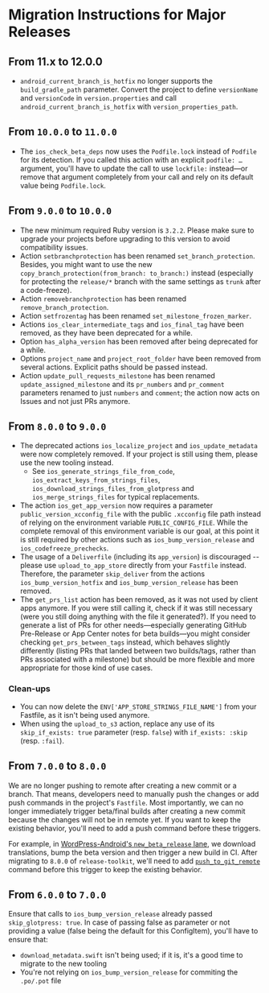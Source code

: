 # Migration Instructions for Major Releases

## From 11.x to 12.0.0

- `android_current_branch_is_hotfix` no longer supports the `build_gradle_path` parameter. Convert the project to define `versionName` and `versionCode` in `version.properties` and call `android_current_branch_is_hotfix` with `version_properties_path`.

## From `10.0.0` to `11.0.0`

- The `ios_check_beta_deps` now uses the `Podfile.lock` instead of `Podfile` for its detection. If you called this action with an explicit `podfile: …` argument, you'll have to update the call to use `lockfile:` instead—or remove that argument completely from your call and rely on its default value being `Podfile.lock`.

## From `9.0.0` to `10.0.0`

 - The new minimum required Ruby version is `3.2.2`. Please make sure to upgrade your projects before upgrading to this version to avoid compatibility issues.
 - Action `setbranchprotection` has been renamed `set_branch_protection`. Besides, you might want to use the new `copy_branch_protection(from_branch: to_branch:)` instead (especially for protecting the `release/*` branch with the same settings as `trunk` after a code-freeze).
 - Action `removebranchprotection` has been renamed `remove_branch_protection`.
 - Action `setfrozentag` has been renamed `set_milestone_frozen_marker`.
 - Actions `ios_clear_intermediate_tags` and `ios_final_tag` have been removed, as they have been deprecated for a while.
 - Option `has_alpha_version` has been removed after being deprecated for a while.
 - Options `project_name` and `project_root_folder` have been removed from several actions. Explicit paths should be passed instead.
 - Action `update_pull_requests_milestone` has been renamed `update_assigned_milestone` and its `pr_numbers` and `pr_comment` parameters renamed to just `numbers` and `comment`; the action now acts on Issues and not just PRs anymore.

## From `8.0.0` to `9.0.0`

- The deprecated actions `ios_localize_project` and `ios_update_metadata` were now completely removed. If your project is still using them, please use the new tooling instead.
  - See `ios_generate_strings_file_from_code`, `ios_extract_keys_from_strings_files`, `ios_download_strings_files_from_glotpress` and `ios_merge_strings_files` for typical replacements.
- The action `ios_get_app_version` now requires a parameter `public_version_xcconfig_file` with the public `.xcconfig` file path instead of relying on the environment variable `PUBLIC_CONFIG_FILE`. While the complete removal of this environment variable is our goal, at this point it is still required by other actions such as `ios_bump_version_release` and `ios_codefreeze_prechecks`.
- The usage of a `Deliverfile` (including its `app_version`) is discouraged -- please use `upload_to_app_store` directly from your `Fastfile` instead. Therefore, the parameter `skip_deliver` from the actions `ios_bump_version_hotfix` and `ios_bump_version_release` has been removed.
- The `get_prs_list` action has been removed, as it was not used by client apps anymore. If you were still calling it, check if it was still necessary (were you still doing anything with the file it generated?).
  If you need to generate a list of PRs for other needs—especially generating GitHub Pre-Release or App Center notes for beta builds—you might consider checking `get_prs_between_tags` instead, which behaves slightly differently
  (listing PRs that landed between two builds/tags, rather than PRs associated with a milestone) but should be more flexible and more appropriate for those kind of use cases.

### Clean-ups

- You can now delete the `ENV['APP_STORE_STRINGS_FILE_NAME']` from your Fastfile, as it isn't being used anymore.
- When using the `upload_to_s3` action, replace any use of its `skip_if_exists: true` parameter (resp. `false`) with `if_exists: :skip` (resp. `:fail`).

## From `7.0.0` to `8.0.0`

We are no longer pushing to remote after creating a new commit or a branch. That means, developers need to manually push the changes or add push commands in the project's `Fastfile`. Most importantly, we can no longer immediately trigger beta/final builds after creating a new commit because the changes will not be in remote yet. If you want to keep the existing behavior, you'll need to add a push command before these triggers.

For example, in [WordPress-Android's `new_beta_release` lane](https://github.com/wordpress-mobile/WordPress-Android/blob/0c64cb84c256e004473e97d72b4ac6682ebc140b/fastlane/lanes/release.rb#L86), we download translations, bump the beta version and then trigger a new build in CI. After migrating to `8.0.0` of `release-toolkit`, we'll need to add [`push_to_git_remote`](https://docs.fastlane.tools/actions/push_to_git_remote/) command before this trigger to keep the existing behavior.

## From `6.0.0` to `7.0.0`

Ensure that calls to `ios_bump_version_release` already passed `skip_glotpress: true`.
In case of passing false as parameter or not providing a value (false being the default for this ConfigItem), you'll have to ensure that:
- `download_metadata.swift` isn't being used; if it is, it's a good time to migrate to the new tooling
- You're not relying on `ios_bump_version_release` for commiting the `.po/.pot` file
